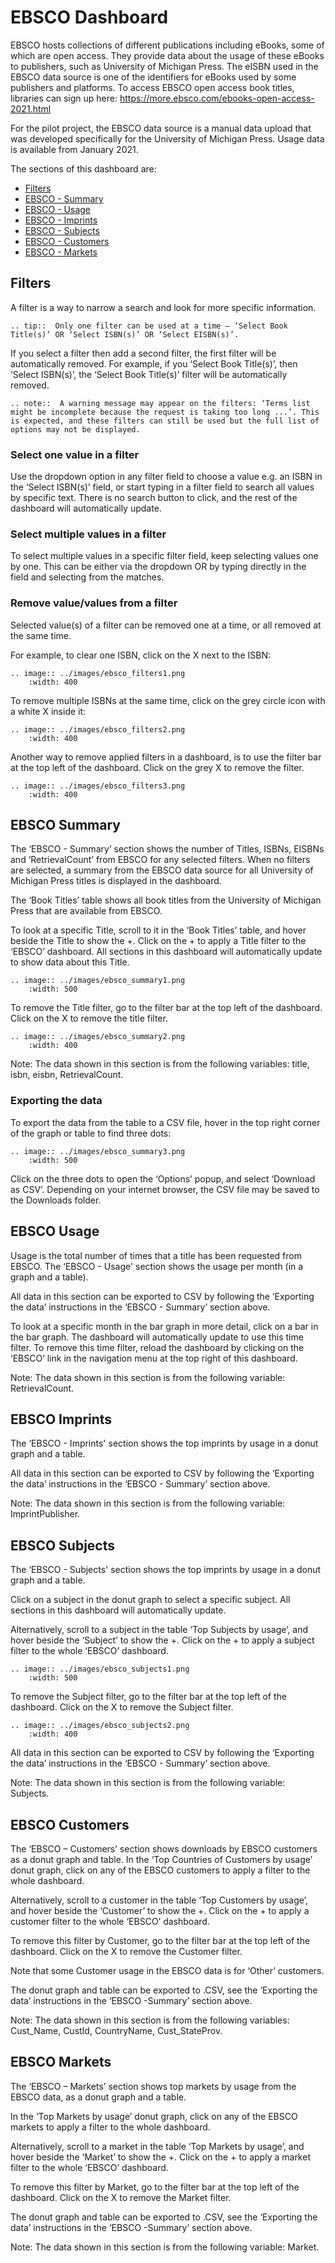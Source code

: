 # EBSCO Dashboard

EBSCO hosts collections of different publications including eBooks, some of which are open access. They provide data about the usage of these eBooks to publishers, such as University of Michigan Press. The eISBN used in the EBSCO data source is one of the identifiers for eBooks used by some publishers and platforms. To access EBSCO open access book titles, libraries can sign up here:
<https://more.ebsco.com/ebooks-open-access-2021.html>

For the pilot project, the EBSCO data source is a manual data upload that was developed specifically for the University of Michigan Press. Usage data is available from January 2021.

The sections of this dashboard are:
* [Filters](#filters)
* [EBSCO - Summary](#ebsco-summary)
* [EBSCO - Usage](#ebsco-usage)
* [EBSCO - Imprints](#ebsco-imprints)
* [EBSCO - Subjects](#ebsco-subjects)
* [EBSCO - Customers](#ebsco-customers)
* [EBSCO - Markets](#ebsco-markets)

## Filters
A filter is a way to narrow a search and look for more specific information. 

``` eval_rst
.. tip::  Only one filter can be used at a time – ‘Select Book Title(s)’ OR ‘Select ISBN(s)’ OR ‘Select EISBN(s)’.   
```    

If you select a filter then add a second filter, the first filter will be automatically removed. For example, if you ‘Select Book Title(s)’, then ‘Select ISBN(s)’, the ‘Select Book Title(s)’ filter will be automatically removed.  

``` eval_rst
.. note::  A warning message may appear on the filters: ‘Terms list might be incomplete because the request is taking too long ...’. This is expected, and these filters can still be used but the full list of options may not be displayed.   
```   

### Select one value in a filter
Use the dropdown option in any filter field to choose a value e.g. an ISBN in the ‘Select ISBN(s)’ field, or start typing in a filter field to search all values by specific text. There is no search button to click, and the rest of the dashboard will automatically update.

### Select multiple values in a filter
To select multiple values in a specific filter field, keep selecting values one by one. This can be either via the dropdown OR by typing directly in the field and selecting from the matches. 

### Remove value/values from a filter
Selected value(s) of a filter can be removed one at a time, or all removed at the same time. 

For example, to clear one ISBN, click on the X next to the ISBN:

``` eval_rst
.. image:: ../images/ebsco_filters1.png
    :width: 400
```    

To remove multiple ISBNs at the same time, click on the grey circle icon with a white X inside it:

``` eval_rst
.. image:: ../images/ebsco_filters2.png
    :width: 400
```    

Another way to remove applied filters in a dashboard, is to use the filter bar at the top left of the dashboard. Click on the grey X to remove the filter.

``` eval_rst
.. image:: ../images/ebsco_filters3.png
    :width: 400
```    

## EBSCO Summary 
The ‘EBSCO - Summary’ section shows the number of Titles, ISBNs, EISBNs and ‘RetrievalCount’ from EBSCO for any selected filters. When no filters are selected, a summary from the EBSCO data source for all University of Michigan Press titles is displayed in the dashboard. 

The ‘Book Titles’ table shows all book titles from the University of Michigan Press that are available from EBSCO. 

To look at a specific Title, scroll to it in the ‘Book Titles’ table, and hover beside the Title to show the +. Click on the + to apply a Title filter to the ‘EBSCO’ dashboard. All sections in this dashboard will automatically update to show data about this Title. 


``` eval_rst
.. image:: ../images/ebsco_summary1.png
    :width: 500
```    

To remove the Title filter, go to the filter bar at the top left of the dashboard. Click on the X to remove the title filter. 

``` eval_rst
.. image:: ../images/ebsco_summary2.png
    :width: 400
```    

Note: The data shown in this section is from the following variables: title, isbn, eisbn, RetrievalCount. 

### Exporting the data
To export the data from the table to a CSV file, hover in the top right corner of the graph or table to find three dots: 

``` eval_rst
.. image:: ../images/ebsco_summary3.png
    :width: 500
```    

Click on the three dots to open the ‘Options’ popup, and select ‘Download as CSV’. Depending on your internet browser, the CSV file may be saved to the Downloads folder. 

## EBSCO Usage
Usage is the total number of times that a title has been requested from EBSCO. The ‘EBSCO - Usage' section shows the usage per month (in a graph and a table). 

All data in this section can be exported to CSV by following the ‘Exporting the data’ instructions in the ‘EBSCO - Summary’ section above.

To look at a specific month in the bar graph in more detail, click on a bar in the bar graph. The dashboard will automatically update to use this time filter. To remove this time filter, reload the dashboard by clicking on the ‘EBSCO’ link in the navigation menu at the top right of this dashboard. 

Note: The data shown in this section is from the following variable: RetrievalCount.

## EBSCO Imprints
The ‘EBSCO - Imprints' section shows the top imprints by usage in a donut graph and a table. 

All data in this section can be exported to CSV by following the ‘Exporting the data’ instructions in the ‘EBSCO - Summary’ section above.

Note: The data shown in this section is from the following variable: ImprintPublisher.

## EBSCO Subjects
The ‘EBSCO - Subjects' section shows the top imprints by usage in a donut graph and a table. 

Click on a subject in the donut graph to select a specific subject. All sections in this dashboard will automatically update. 

Alternatively, scroll to a subject in the table ‘Top Subjects by usage’, and hover beside the ‘Subject’ to show the +. Click on the + to apply a subject filter to the whole ‘EBSCO’ dashboard. 

``` eval_rst
.. image:: ../images/ebsco_subjects1.png
    :width: 500
```    

To remove the Subject filter, go to the filter bar at the top left of the dashboard. Click on the X to remove the Subject filter. 

``` eval_rst
.. image:: ../images/ebsco_subjects2.png
    :width: 400
```  

All data in this section can be exported to CSV by following the ‘Exporting the data’ instructions in the ‘EBSCO - Summary’ section above.

Note: The data shown in this section is from the following variable: Subjects.


## EBSCO Customers
The ‘EBSCO – Customers’ section shows downloads by EBSCO customers as a donut graph and table. 
In the ‘Top Countries of Customers by usage’ donut graph, click on any of the EBSCO customers to apply a filter to the whole dashboard. 

Alternatively, scroll to a customer in the table ‘Top Customers by usage’, and hover beside the ‘Customer’ to show the +. Click on the + to apply a customer filter to the whole ‘EBSCO’ dashboard. 

To remove this filter by Customer, go to the filter bar at the top left of the dashboard. Click on the X to remove the Customer filter. 

Note that some Customer usage in the EBSCO data is for ‘Other’ customers. 

The donut graph and table can be exported to .CSV, see the ‘Exporting the data’ instructions in the ‘EBSCO -Summary’ section above. 

Note: The data shown in this section is from the following variables: Cust_Name, CustId, CountryName, Cust_StateProv. 

## EBSCO Markets
The ‘EBSCO – Markets’ section shows top markets by usage from the EBSCO data, as a donut graph and a table. 

In the ‘Top Markets by usage’ donut graph, click on any of the EBSCO markets to apply a filter to the whole dashboard. 

Alternatively, scroll to a market in the table ‘Top Markets by usage’, and hover beside the ‘Market’ to show the +. Click on the + to apply a market filter to the whole ‘EBSCO’ dashboard. 

To remove this filter by Market, go to the filter bar at the top left of the dashboard. Click on the X to remove the Market filter. 

The donut graph and table can be exported to .CSV, see the ‘Exporting the data’ instructions in the ‘EBSCO -Summary’ section above. 

Note: The data shown in this section is from the following variable: Market. 
